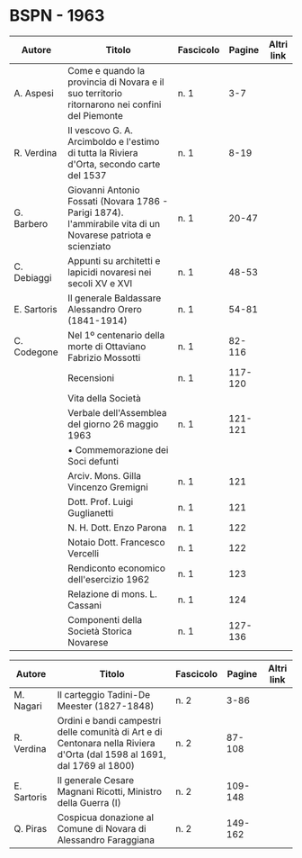 # BSPN - 1963

| Autore      | Titolo                                                                                                       | Fascicolo | Pagine  | Altri link |
|-------------|--------------------------------------------------------------------------------------------------------------|-----------|---------|------------|
| A. Aspesi   | Come e quando la provincia di Novara e il suo territorio ritornarono nei confini del Piemonte                | n. 1      | 3-7     |            |
| R. Verdina  | Il vescovo G. A. Arcimboldo e l'estimo di tutta la Riviera d'Orta, secondo carte del 1537                    | n. 1      | 8-19    |            |
| G. Barbero  | Giovanni Antonio Fossati (Novara 1786 - Parigi 1874). l'ammirabile vita di un Novarese patriota e scienziato | n. 1      | 20-47   |            |
| C. Debiaggi | Appunti su architetti e lapicidi novaresi nei secoli XV e XVI                                                | n. 1      | 48-53   |            |
| E. Sartoris | Il generale Baldassare Alessandro Orero (1841-1914)                                                          | n. 1      | 54-81   |            |
| C. Codegone | Nel 1º centenario della morte di Ottaviano Fabrizio Mossotti                                                 | n. 1      | 82-116  |            |
|             | Recensioni                                                                                                   | n. 1      | 117-120 |            |
|             | Vita della Società                                                                                           |           |         |            |
|             | Verbale dell'Assemblea del giorno 26 maggio 1963                                                             | n. 1      | 121-121 |            |
|             | • Commemorazione dei Soci defunti                                                                            |           |         |            |
|             | Arciv. Mons. Gilla Vincenzo Gremigni                                                                         | n. 1      | 121     |            |
|             | Dott. Prof. Luigi Guglianetti                                                                                | n. 1      | 121     |            |
|             | N. H. Dott. Enzo Parona                                                                                      | n. 1      | 122     |            |
|             | Notaio Dott. Francesco Vercelli                                                                              | n. 1      | 122     |            |
|             | Rendiconto economico dell'esercizio 1962                                                                     | n. 1      | 123     |            |
|             | Relazione di mons. L. Cassani                                                                                | n. 1      | 124     |            |
|             | Componenti della Società Storica Novarese                                                                    | n. 1      | 127-136 |            |

| Autore      | Titolo                                                                                                                  | Fascicolo | Pagine  | Altri link |
|-------------|-------------------------------------------------------------------------------------------------------------------------|-----------|---------|------------|
| M. Nagari   | Il carteggio Tadini-De Meester (1827-1848)                                                                              | n. 2      | 3-86    |            |
| R. Verdina  | Ordini e bandi campestri delle comunità di Art e di Centonara nella Riviera d'Orta (dal 1598 al 1691, dal 1769 al 1800) | n. 2      | 87-108  |            |
| E. Sartoris | Il generale Cesare Magnani Ricotti, Ministro della Guerra (I)                                                           | n. 2      | 109-148 |            |
| Q. Piras    | Cospicua donazione al Comune di Novara di Alessandro Faraggiana                                                         | n. 2      | 149-162 |            |
